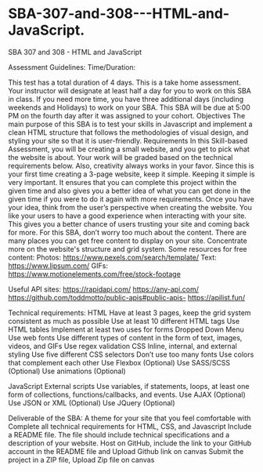 ﻿# SBA-307-and-308---HTML-and-JavaScript.
SBA 307 and 308 - HTML and JavaScript

Assessment Guidelines:
Time/Duration:

This test has a total duration of 4 days. This is a take home assessment. Your instructor will designate at least half a day for you to work on this SBA in class. If you need more time, you have three additional days (including weekends and Holidays) to work on your SBA. This SBA will be due at 5:00 PM on the fourth day after it was assigned to your cohort.
Objectives
The main purpose of this SBA is to test your skills in Javascript and implement a clean HTML structure that follows the methodologies of visual design, and styling your site so that it is user-friendly.
Requirements
In this Skill-based Assessment, you will be creating a small website, and you get to pick what the website is about. 
Your work will be graded based on the technical requirements below. Also, creativity always works in your favor.
Since this is your first time creating a 3-page website, keep it simple. Keeping it simple is very important. It ensures that you can complete this project within the given time and also gives you a better idea of what you can get done in the given time if you were to do it again with more requirements.
Once you have your idea, think from the user’s perspective when creating the website.  You like your users to have a good experience when interacting with your site. This gives you a better chance of users trusting your site and coming back for more. For this SBA, don’t worry too much about the content. There are many places you can get free content to display on your site. Concentrate more on the website's structure and grid system.
Some resources for free content:
Photos: https://www.pexels.com/search/template/
Text: https://www.lipsum.com/
GIFs: https://www.motionelements.com/free/stock-footage


Useful API sites:
https://rapidapi.com/
https://any-api.com/
https://github.com/toddmotto/public-apis#public-apis-
https://apilist.fun/


Technical requirements:
HTML
Have at least 3 pages, keep the grid system consistent as much as possible
Use at least 10 different HTML tags
Use HTML tables
Implement at least two uses for forms
Dropped Down Menu 
Use web fonts
Use different types of content in the form of text, images, videos, and GIFs
Use regex validation
CSS
Inline, internal, and external styling
Use five different CSS selectors
Don’t use too many fonts
Use colors that complement each other
Use Flexbox (Optional)
Use SASS/SCSS (Optional)
Use animations (Optional)


JavaScript
External scripts
Use variables, if statements, loops, at least one form of collections, functions/callbacks, and events.
Use AJAX (Optional) 
Use JSON or XML (Optional)
Use JQuery (Optional)


Deliverable of the SBA:
A theme for your site that you feel comfortable with
Complete all technical requirements for HTML, CSS, and Javascript
Include a README file. The file should include technical specifications and a description of your website.
Host on GitHub,  include the link to your GitHub account in the README file and Upload Github link on canvas
Submit the project in a ZIP file, Upload Zip file on canvas

